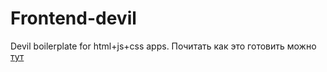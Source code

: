 # Frontend-devil
Devil boilerplate for html+js+css apps. Почитать как это готовить можно [тут](http://habrahabr.ru/post/250569/ "Readme")
